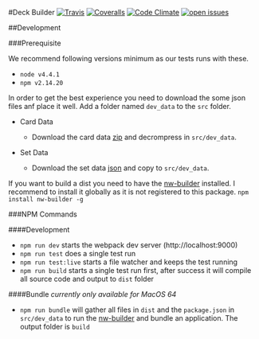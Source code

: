 #Deck Builder
[![Travis](https://img.shields.io/travis/Dica-Developer/MTG.svg?style=flat-square)](https://travis-ci.org/Dica-Developer/MTG) [![Coveralls](https://img.shields.io/coveralls/Dica-Developer/MTG.svg?style=flat-square)](https://coveralls.io/github/Dica-Developer/MTG) [![Code Climate](https://img.shields.io/codeclimate/github/Dica-Developer/MTG.svg?style=flat-square)](https://codeclimate.com/github/Dica-Developer/MTG) [![open issues](http://img.shields.io/github/issues/Dica-Developer/MTG.svg?style=flat-square)](https://github.com/Dica-Developer/MTG/issues)

##Development

###Prerequisite

We recommend following versions minimum as our tests runs with these.

* `node v4.4.1` 
* `npm v2.14.20`

In order to get the best experience you need to download the some json files anf place it well.
Add a folder named `dev_data` to the `src` folder.

* Card Data
    * Download the card data [zip](http://mtgjson.com/json/AllSets-x.json.zip) and decrompress in `src/dev_data`.

* Set Data
    * Download the set data [json](http://mtgjson.com/json/SetList.json) and copy to `src/dev_data`.

If you want to build a dist you need to have the [nw-builder](https://github.com/nwjs/nw-builder) installed.
I recommend to install it globally as it is not registered to this package.
`npm install nw-builder -g`

###NPM Commands

####Development

* `npm run dev` starts the webpack dev server (http://localhost:9000)
* `npm run test` does a single test run
* `npm run test:live` starts a file watcher and keeps the test running
* `npm run build` starts a single test run first, after success it will compile all source code and output to `dist` folder

####Bundle
_currently only available for MacOS 64_

* `npm run bundle` will gather all files in `dist` and the `package.json` in `src/dev_data` to run the [nw-builder](https://github.com/nwjs/nw-builder) and bundle an application. The output folder is `build`
